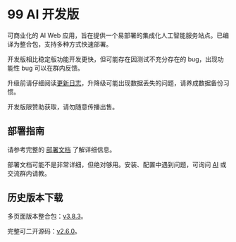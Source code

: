 # 99 AI 开发版

可商业化的 AI Web 应用，旨在提供一个易部署的集成化人工智能服务站点。已编译为整合包，支持多种方式快速部署。

开发版相比稳定版功能开发更快，但可能存在因测试不充分存在的 bug，出现功能性 bug 可以在群内反馈。

升级前请仔细阅读[更新日志](./CHANGELOG.md)，升降级可能出现数据丢失的问题，请养成数据备份习惯。

开发版限赞助获取，请勿随意传播出售。

## 部署指南

请参考完整的 [部署文档](./DEPLOYMENT.md) 了解详细信息。

部署文档可能不是非常详细，但绝对够用。安装、配置中遇到问题，可询问 [AI](https://asst.lightai.cloud) 或交流群内请教。

## 历史版本下载

多页面版本整合包：[v3.8.3](https://github.com/AIWeb-Team/AIWeb/releases/tag/v3.8.3)。

完整可二开源码：[v2.6.0](https://github.com/AIWeb-Team/AIWeb/releases/tag/v2.6.0)。
